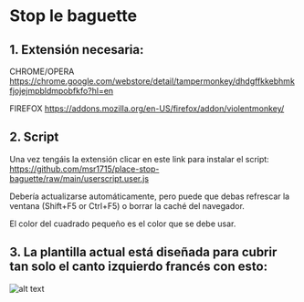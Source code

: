 # Stop le baguette

## 1. Extensión necesaria:

CHROME/OPERA https://chrome.google.com/webstore/detail/tampermonkey/dhdgffkkebhmkfjojejmpbldmpobfkfo?hl=en

FIREFOX https://addons.mozilla.org/en-US/firefox/addon/violentmonkey/

## 2. Script

Una vez tengáis la extensión clicar en este link para instalar el script:
 https://github.com/msr1715/place-stop-baguette/raw/main/userscript.user.js
 
Debería actualizarse automáticamente, pero puede que debas refrescar la ventana (Shift+F5 or Ctrl+F5) o borrar la caché del navegador.

El color del cuadrado pequeño es el color que se debe usar.

## 3. La plantilla actual está diseñada para cubrir tan solo el canto izquierdo francés con esto:
![alt text](https://i.imgur.com/ULywr5N.png)
